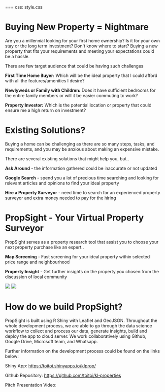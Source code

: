 ===
css: style.css

Buying New Property = Nightmare
===
Are you a millennial looking for your first home ownership? Is it for your own stay or the long term investment? Don't know where to start? Buying a new property that fits your requirements and meeting your expectations could be a hassle.

There are few target audience that could be having such challenges

**First Time Home Buyer:** Which will be the ideal property that I could afford with all the features/amenities I desire?

**Newlyweds or Family with Children:** Does it have sufficient bedrooms for the entire family members or will it be easier commuting to work?

**Property Investor:** Which is the potential location or property that could ensure me a high return on investment?

Existing Solutions?
===
Buying a home can be challenging as there are so many steps, tasks, and requirements, and you may be anxious about making an expensive mistake.

There are several existing solutions that might help you, but..

**Ask Around** - the information gathered could be <span>inaccurate</span> or not updated

**Google Search** - spend you a lot of <span>precious time</span> searching and looking for relevant articles and opinions to find your ideal property

**Hire a Property Surveyor** - need time to search for an experienced property surveyor and <span>extra money</span> needed to pay for the hiring

PropSight - Your Virtual Property Surveyor
===
PropSight serves as a property research tool that assist you to choose your next property purchase like an expert..

**Map Screening** - <span>Fast screening</span> for your ideal property within selected price range and <span>neighbourhood</span>

**Property Insight** - Get <span>further insights</span> on the property you chosen from the discussion of <span>local community</span>

<div class="screenshot">
  <img src="https://i.ibb.co/BrhcBCK/map.jpg">
  <img src="https://i.ibb.co/Ldrqc9K/worcloud.jpg">
</div>

How do we build PropSight?
===
PropSight is built using R Shiny with Leaflet and GeoJSON. Throughout the whole development process, we are able to go through the data science workflow to collect and process our data, generate insights, build and deploy the app to cloud server. We work collaboratively using Github, Google Drive, Microsoft team, and Whatsapp. 

Further information on the development process could be found on the links below:

Shiny App: https://toitoi.shinyapps.io/klprop/

Github Repository: https://github.com/toitoi/kl-properties

Pitch Presentation Video:
